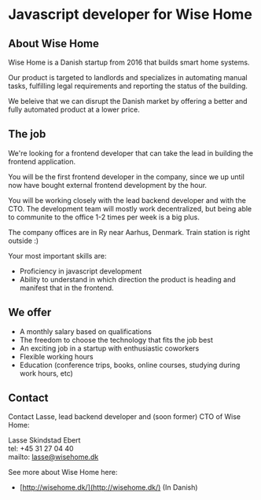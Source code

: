 # Javascript developer for Wise Home

## About Wise Home

Wise Home is a Danish startup from 2016 that builds smart home systems.

Our product is targeted to landlords and specializes in automating manual tasks, fulfilling legal requirements and
reporting the status of the building.

We beleive that we can disrupt the Danish market by offering a better and fully automated product at a lower price.

## The job

We're looking for a frontend developer that can take the lead in building the frontend application.

You will be the first frontend developer in the company, since we up until now have bought external frontend
development by the hour.

You will be working closely with the lead backend developer and with the CTO.
The development team will mostly work decentralized, but being able to communite to the office 1-2 times per week is a
big plus.

The company offices are in Ry near Aarhus, Denmark. Train station is right outside :)

Your most important skills are:

* Proficiency in javascript development
* Ability to understand in which direction the product is heading and manifest that in the frontend.

## We offer

* A monthly salary based on qualifications
* The freedom to choose the technology that fits the job best
* An exciting job in a startup with enthusiastic coworkers
* Flexible working hours
* Education (conference trips, books, online courses, studying during work hours, etc)

## Contact

Contact Lasse, lead backend developer and (soon former) CTO of Wise Home:

Lasse Skindstad Ebert  
tel: +45 31 27 04 40  
mailto: lasse@wisehome.dk

See more about Wise Home here:

* [http://wisehome.dk/](http://wisehome.dk/) (In Danish)
